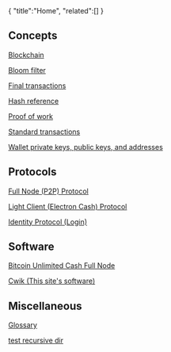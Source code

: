 <div class="cwikmeta">
{
"title":"Home",
"related":[]
}</div>

## Concepts
[Blockchain](blockchain.md)

[Bloom filter](objects/bloom__filter)

[Final transactions](/final__transactions.md)

[Hash reference](hash__reference)

[Proof of work](proof__of__work)

[Standard transactions](/standard__transactions.md)

[Wallet private keys, public keys, and addresses](objects/wallet__objects)

## Protocols
[Full Node (P2P) Protocol](protocol)

[Light Client (Electron Cash) Protocol](electrs__protocol)

[Identity Protocol (Login)](identity__protocol)
## Software

[Bitcoin Unlimited Cash Full Node](bu_bitcoind)

[Cwik (This site's software)](cwik) 

## Miscellaneous
[Glossary](glossary)

[test recursive dir](/newdir/nd/test.md)